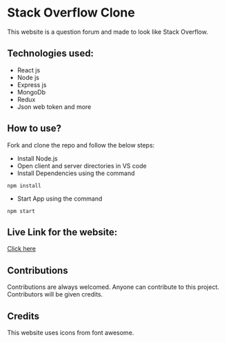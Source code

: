 # Stack Overflow Clone

This website is a question forum and made to look like Stack Overflow.

## Technologies used:

- React js
- Node js
- Express js
- MongoDb
- Redux
- Json web token and more

## How to use?

Fork and clone the repo and follow the below steps:

- Install Node.js
- Open client and server directories in VS code
- Install Dependencies using the command

```
npm install
```

- Start App using the command

```
npm start
```

## Live Link for the website:

[Click here](https://stack-overflow-smriti.netlify.app/)

## Contributions

Contributions are always welcomed. Anyone can contribute to this project. Contributors will be given credits.

## Credits

This website uses icons from font awesome.

